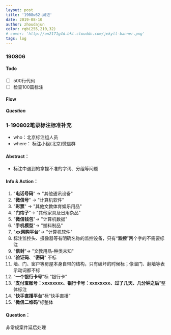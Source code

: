 ```yaml
---
layout: post
title: '1908w32-周记'
date: 2019-08-10
author: zhoudajun
color: rgb(255,210,32)
# cover: 'http://on2171g4d.bkt.clouddn.com/jekyll-banner.png'
tags: log
---
```


### 190806

#### Todo

+ [ ] 500行代码
+ [ ]  检查100篇标注

#### Flow

##### Question



### 1-190802笔录标注标准补充



- who：北京标注组人员
- where： 标注小组(北京)微信群



#### Abstract：

- 标注中遇到的拿捏不准的字词、分组等问题



#### Info & Action：

01. “**电话号码**” → "其他通讯设备"
02. "**微信号**" → "计算机软件"
03. "**彩票**" → "其他文教体育娱乐用品"
04. "**门帘子**"→ "其他家具及日用杂品"
05. "**微信钱包**"→ "计算机数据"
06. "**手机模型**"→ "塑料制品"
07. "**xx网购平台**"→ "计算机软件"
08. 标注监控头、摄像器等有明确名称的监控设备，只有“**监控**”两个字的不需要标注
09. "**信封**"→ "文教用品-种类未知"
10. "**验证码**、"**密码**" 不标
11. 墙、门、窗户等房屋本身自带的结构，只有破坏的时候标；像溜门、翻墙等表示动词都不标
12. “**一个银行卡号**”标 “银行卡”
13. “**支付宝账号：xxxxxxxx、银行卡号：xxxxxxxx、过了几天、几分钟之后**”整体标注
14. "**快手直播平台**"标“快手直播”
15. "**微信二维码**"标整体



#### Question：

非常规案件延后处理



